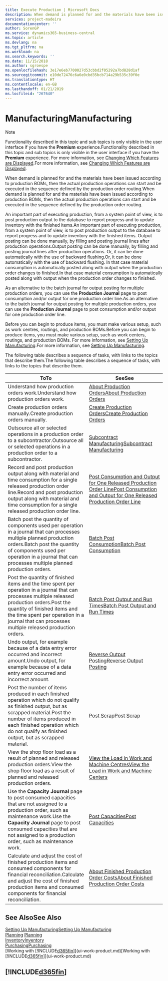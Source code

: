 ```yaml
---
title: Execute Production | Microsoft Docs
description: When demand is planned for and the materials have been issued according to production BOMs, then the actual production operations can start and be executed in the sequence defined by the production order routing.
services: project-madeira
documentationcenter: ''
author: SorenGP
ms.service: dynamics365-business-central
ms.topic: article
ms.devlang: na
ms.tgt_pltfrm: na
ms.workload: na
ms.search.keywords: ''
ms.date: 11/15/2018
ms.author: sgroespe
ms.openlocfilehash: 3e17e6eb7700027d53cbbd2f05292a7bd828d1af
ms.sourcegitcommit: e10de72476c6a6e0cbd35bcb714a29b535c39f0e
ms.translationtype: HT
ms.contentlocale: en-GB
ms.lasthandoff: 01/21/2019
ms.locfileid: "267640"
---
```

# <a name="manufacturing"></a><span data-ttu-id="51258-103">Manufacturing</span><span class="sxs-lookup"><span data-stu-id="51258-103">Manufacturing</span></span>
> [!NOTE]
> <span data-ttu-id="51258-104">Functionality described in this topic and sub topics is only visible in the user interface if you have the **Premium** experience.</span><span class="sxs-lookup"><span data-stu-id="51258-104">Functionality described in this topic and sub topics is only visible in the user interface if you have the **Premium** experience.</span></span> <span data-ttu-id="51258-105">For more information, see [Changing Which Features are Displayed](ui-experiences.md).</span><span class="sxs-lookup"><span data-stu-id="51258-105">For more information, see [Changing Which Features are Displayed](ui-experiences.md).</span></span>

<span data-ttu-id="51258-106">When demand is planned for and the materials have been issued according to production BOMs, then the actual production operations can start and be executed in the sequence defined by the production order routing.</span><span class="sxs-lookup"><span data-stu-id="51258-106">When demand is planned for and the materials have been issued according to production BOMs, then the actual production operations can start and be executed in the sequence defined by the production order routing.</span></span>  

<span data-ttu-id="51258-107">An important part of executing production, from a system point of view, is to post production output to the database to report progress and to update inventory with the finished items.</span><span class="sxs-lookup"><span data-stu-id="51258-107">An important part of executing production, from a system point of view, is to post production output to the database to report progress and to update inventory with the finished items.</span></span> <span data-ttu-id="51258-108">Output posting can be done manually, by filling and posting journal lines after production operations.</span><span class="sxs-lookup"><span data-stu-id="51258-108">Output posting can be done manually, by filling and posting journal lines after production operations.</span></span> <span data-ttu-id="51258-109">Or, it can be done automatically with the use of backward flushing.</span><span class="sxs-lookup"><span data-stu-id="51258-109">Or, it can be done automatically with the use of backward flushing.</span></span> <span data-ttu-id="51258-110">In that case material consumption is automatically posted along with output when the production order changes to finished.</span><span class="sxs-lookup"><span data-stu-id="51258-110">In that case material consumption is automatically posted along with output when the production order changes to finished.</span></span>  

<span data-ttu-id="51258-111">As an alternative to the batch journal for output posting for multiple production orders, you can use the **Production Journal** page to post consumption and/or output for one production order line.</span><span class="sxs-lookup"><span data-stu-id="51258-111">As an alternative to the batch journal for output posting for multiple production orders, you can use the **Production Journal** page to post consumption and/or output for one production order line.</span></span>

<span data-ttu-id="51258-112">Before you can begin to produce items, you must make various setup, such as work centres, routings, and production BOMs.</span><span class="sxs-lookup"><span data-stu-id="51258-112">Before you can begin to produce items, you must make various setup, such as work centers, routings, and production BOMs.</span></span> <span data-ttu-id="51258-113">For more information, see [Setting Up Manufacturing](production-configure-production-processes.md).</span><span class="sxs-lookup"><span data-stu-id="51258-113">For more information, see [Setting Up Manufacturing](production-configure-production-processes.md).</span></span>

<span data-ttu-id="51258-114">The following table describes a sequence of tasks, with links to the topics that describe them.</span><span class="sxs-lookup"><span data-stu-id="51258-114">The following table describes a sequence of tasks, with links to the topics that describe them.</span></span>   

|<span data-ttu-id="51258-115">**To**</span><span class="sxs-lookup"><span data-stu-id="51258-115">**To**</span></span>|<span data-ttu-id="51258-116">**See**</span><span class="sxs-lookup"><span data-stu-id="51258-116">**See**</span></span>|  
|------------|-------------|  
|<span data-ttu-id="51258-117">Understand how production orders work.</span><span class="sxs-lookup"><span data-stu-id="51258-117">Understand how production orders work.</span></span>|[<span data-ttu-id="51258-118">About Production Orders</span><span class="sxs-lookup"><span data-stu-id="51258-118">About Production Orders</span></span>](production-about-production-orders.md)|
|<span data-ttu-id="51258-119">Create production orders manually.</span><span class="sxs-lookup"><span data-stu-id="51258-119">Create production orders manually.</span></span>|[<span data-ttu-id="51258-120">Create Production Orders</span><span class="sxs-lookup"><span data-stu-id="51258-120">Create Production Orders</span></span>](production-how-to-create-production-orders.md)|
|<span data-ttu-id="51258-121">Outsource all or selected operations in a production order to a subcontractor.</span><span class="sxs-lookup"><span data-stu-id="51258-121">Outsource all or selected operations in a production order to a subcontractor.</span></span>|[<span data-ttu-id="51258-122">Subcontract Manufacturing</span><span class="sxs-lookup"><span data-stu-id="51258-122">Subcontract Manufacturing</span></span>](production-how-to-subcontract-manufacturing.md)|
|<span data-ttu-id="51258-123">Record and post production output along with material and time consumption for a single released production order line.</span><span class="sxs-lookup"><span data-stu-id="51258-123">Record and post production output along with material and time consumption for a single released production order line.</span></span>|[<span data-ttu-id="51258-124">Post Consumption and Output for One Released Production Order Line</span><span class="sxs-lookup"><span data-stu-id="51258-124">Post Consumption and Output for One Released Production Order Line</span></span>](production-how-to-register-consumption-and-output.md)|  
|<span data-ttu-id="51258-125">Batch post the quantity of components used per operation in a journal that can processes multiple planned production orders.</span><span class="sxs-lookup"><span data-stu-id="51258-125">Batch post the quantity of components used per operation in a journal that can processes multiple planned production orders.</span></span>|[<span data-ttu-id="51258-126">Batch Post Consumption</span><span class="sxs-lookup"><span data-stu-id="51258-126">Batch Post Consumption</span></span>](production-how-to-post-consumption.md)|
|<span data-ttu-id="51258-127">Post the quantity of finished items and the time spent per operation in a journal that can processes multiple released production orders.</span><span class="sxs-lookup"><span data-stu-id="51258-127">Post the quantity of finished items and the time spent per operation in a journal that can processes multiple released production orders.</span></span>|[<span data-ttu-id="51258-128">Batch Post Output and Run Times</span><span class="sxs-lookup"><span data-stu-id="51258-128">Batch Post Output and Run Times</span></span>](production-how-to-post-output-quantity.md)|
|<span data-ttu-id="51258-129">Undo output, for example because of a data entry error occurred and incorrect amount.</span><span class="sxs-lookup"><span data-stu-id="51258-129">Undo output, for example because of a data entry error occurred and incorrect amount.</span></span>  |[<span data-ttu-id="51258-130">Reverse Output Posting</span><span class="sxs-lookup"><span data-stu-id="51258-130">Reverse Output Posting</span></span>](production-how-to-reverse-output-posting.md)|  
|<span data-ttu-id="51258-131">Post the number of items produced in each finished operation which do not qualify as finished output, but as scrapped material.</span><span class="sxs-lookup"><span data-stu-id="51258-131">Post the number of items produced in each finished operation which do not qualify as finished output, but as scrapped material.</span></span>|[<span data-ttu-id="51258-132">Post Scrap</span><span class="sxs-lookup"><span data-stu-id="51258-132">Post Scrap</span></span>](production-how-to-post-scrap.md)|
|<span data-ttu-id="51258-133">View the shop floor load as a result of planned and released production orders.</span><span class="sxs-lookup"><span data-stu-id="51258-133">View the shop floor load as a result of planned and released production orders.</span></span>|[<span data-ttu-id="51258-134">View the Load in Work and Machine Centres</span><span class="sxs-lookup"><span data-stu-id="51258-134">View the Load in Work and Machine Centers</span></span>](production-how-to-view-the-load-on-work-centers.md)|      
|<span data-ttu-id="51258-135">Use the **Capacity Journal** page to post consumed capacities that are not assigned to a production order, such as maintenance work.</span><span class="sxs-lookup"><span data-stu-id="51258-135">Use the **Capacity Journal** page to post consumed capacities that are not assigned to a production order, such as maintenance work.</span></span>|[<span data-ttu-id="51258-136">Post Capacities</span><span class="sxs-lookup"><span data-stu-id="51258-136">Post Capacities</span></span>](production-how-to-post-capacities.md)|  
|<span data-ttu-id="51258-137">Calculate and adjust the cost of finished production items and consumed components for financial reconciliation.</span><span class="sxs-lookup"><span data-stu-id="51258-137">Calculate and adjust the cost of finished production items and consumed components for financial reconciliation.</span></span>|[<span data-ttu-id="51258-138">About Finished Production Order Costs</span><span class="sxs-lookup"><span data-stu-id="51258-138">About Finished Production Order Costs</span></span>](finance-about-finished-production-order-costs.md)|  

## <a name="see-also"></a><span data-ttu-id="51258-139">See Also</span><span class="sxs-lookup"><span data-stu-id="51258-139">See Also</span></span>  
[<span data-ttu-id="51258-140">Setting Up Manufacturing</span><span class="sxs-lookup"><span data-stu-id="51258-140">Setting Up Manufacturing</span></span>](production-configure-production-processes.md)  
<span data-ttu-id="51258-141">[Planning](production-planning.md)    </span><span class="sxs-lookup"><span data-stu-id="51258-141">[Planning](production-planning.md)    </span></span>  
[<span data-ttu-id="51258-142">Inventory</span><span class="sxs-lookup"><span data-stu-id="51258-142">Inventory</span></span>](inventory-manage-inventory.md)  
[<span data-ttu-id="51258-143">Purchasing</span><span class="sxs-lookup"><span data-stu-id="51258-143">Purchasing</span></span>](purchasing-manage-purchasing.md)  
<span data-ttu-id="51258-144">[Working with [!INCLUDE[d365fin](includes/d365fin_md.md)]](ui-work-product.md)</span><span class="sxs-lookup"><span data-stu-id="51258-144">[Working with [!INCLUDE[d365fin](includes/d365fin_md.md)]](ui-work-product.md)</span></span>

## [!INCLUDE[d365fin](includes/free_trial_md.md)]  
